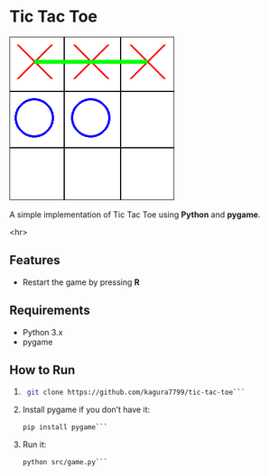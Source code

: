 # Tic Tac Toe

![image](images/screen-1)

A simple implementation of Tic Tac Toe using **Python** and **pygame**.

<hr\>

## Features
- Restart the game by pressing **R**

## Requirements
- Python 3.x
- pygame

## How to Run
1. ```bash
    git clone https://github.com/kagura7799/tic-tac-toe```

2. Install pygame if you don’t have it:
   ```bash
   pip install pygame```

3. Run it:
    ```bash
    python src/game.py```
